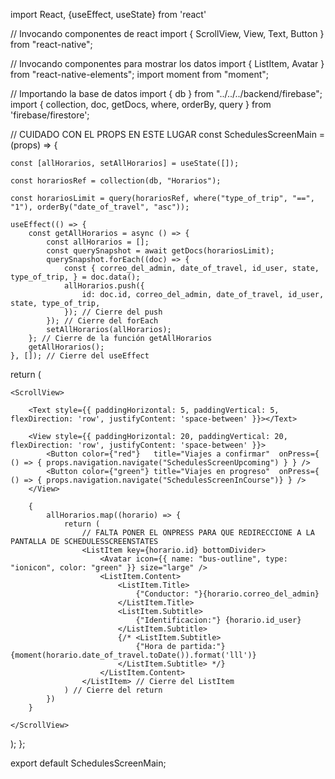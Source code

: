 import React, {useEffect, useState} from 'react'

// Invocando componentes de react
import { ScrollView, View, Text, Button } from "react-native";

// Invocando componentes para mostrar los datos
import { ListItem, Avatar } from "react-native-elements";
import moment from "moment";

// Importando la base de datos
import { db } from "../../../backend/firebase";
import { collection, doc, getDocs, where, orderBy, query } from 'firebase/firestore';

// CUIDADO CON EL PROPS EN ESTE LUGAR
const SchedulesScreenMain = (props) => {

    const [allHorarios, setAllHorarios] = useState([]);

    const horariosRef = collection(db, "Horarios");

    const horariosLimit = query(horariosRef, where("type_of_trip", "==", "1"), orderBy("date_of_travel", "asc"));

    useEffect(() => { 
        const getAllHorarios = async () => {
            const allHorarios = [];
            const querySnapshot = await getDocs(horariosLimit);
            querySnapshot.forEach((doc) => {
                const { correo_del_admin, date_of_travel, id_user, state, type_of_trip, } = doc.data();
                allHorarios.push({
                    id: doc.id, correo_del_admin, date_of_travel, id_user, state, type_of_trip,
                }); // Cierre del push
            }); // Cierre del forEach
            setAllHorarios(allHorarios);
        }; // Cierre de la función getAllHorarios
        getAllHorarios();
    }, []); // Cierre del useEffect

  return (

    <ScrollView>
        
        <Text style={{ paddingHorizontal: 5, paddingVertical: 5, flexDirection: 'row', justifyContent: 'space-between' }}></Text>

        <View style={{ paddingHorizontal: 20, paddingVertical: 20, flexDirection: 'row', justifyContent: 'space-between' }}>
            <Button color={"red"}   title="Viajes a confirmar"  onPress={ () => { props.navigation.navigate("SchedulesScreenUpcoming") } } />
            <Button color={"green"} title="Viajes en progreso"  onPress={ () => { props.navigation.navigate("SchedulesScreenInCourse")} } />
        </View>

        {
            allHorarios.map((horario) => {
                return (
                    // FALTA PONER EL ONPRESS PARA QUE REDIRECCIONE A LA PANTALLA DE SCHEDULESSCREENSTATES
                    <ListItem key={horario.id} bottomDivider>                   
                        <Avatar icon={{ name: "bus-outline", type: "ionicon", color: "green" }} size="large" />
                        <ListItem.Content>
                            <ListItem.Title>
                                {"Conductor: "}{horario.correo_del_admin}
                            </ListItem.Title>
                            <ListItem.Subtitle>
                                {"Identificacion:"} {horario.id_user}
                            </ListItem.Subtitle>
                            {/* <ListItem.Subtitle>
                                {"Hora de partida:"} {moment(horario.date_of_travel.toDate()).format('lll')}
                            </ListItem.Subtitle> */}
                        </ListItem.Content>
                    </ListItem> // Cierre del ListItem
                ) // Cierre del return
            })
        }

    </ScrollView>


  );
};

export default SchedulesScreenMain;